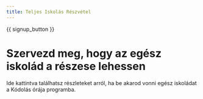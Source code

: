 ```yaml
---
title: Teljes Iskolás Részvétel
---
```


{{ signup_button }}

# Szervezd meg, hogy az egész iskolád a részese lehessen

Ide kattintva találhatsz részleteket arról, ha be akarod vonni egész iskoládat a Kódolás órája programba.